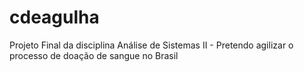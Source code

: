 cdeagulha
=========

Projeto Final da disciplina Análise de Sistemas II - Pretendo agilizar o processo de doação de sangue no Brasil
